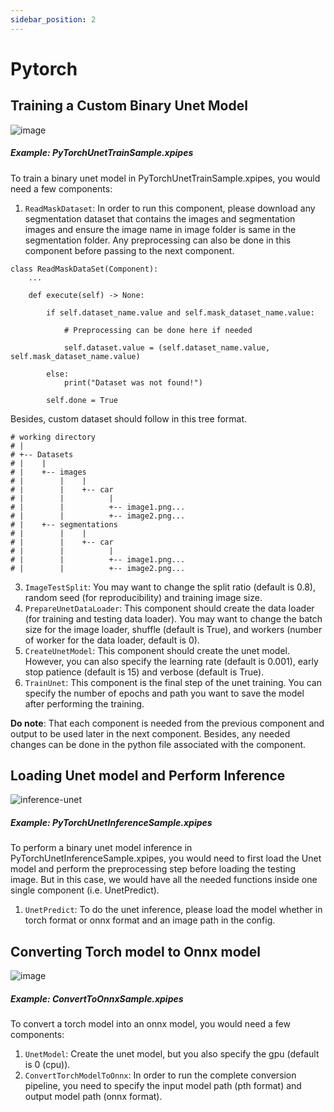 ```yaml
---
sidebar_position: 2
---
```


# Pytorch

## Training a Custom Binary Unet Model
![image](https://user-images.githubusercontent.com/23378929/146719809-45b48f38-ebf9-4a21-b36b-4c7ab6f89afd.png)

##### Example: PyTorchUnetTrainSample.xpipes
To train a binary unet model in PyTorchUnetTrainSample.xpipes, you would need a few components:
1. `ReadMaskDataset`: In order to run this component, please download any segmentation dataset that contains the images and segmentation images and ensure the image name in image folder is same in the segmentation folder. Any preprocessing can also be done in this component before passing to the next component.
```
class ReadMaskDataSet(Component):
    ...

    def execute(self) -> None:

        if self.dataset_name.value and self.mask_dataset_name.value:

            # Preprocessing can be done here if needed

            self.dataset.value = (self.dataset_name.value, self.mask_dataset_name.value)

        else:
            print("Dataset was not found!")

        self.done = True
```
Besides, custom dataset should follow in this tree format.
```
# working directory
# |
# +-- Datasets
# |    |
# |    +-- images
# |        |    |
# |        |    +-- car
# |        |          |
# |        |          +-- image1.png...
# |        |          +-- image2.png...
# |    +-- segmentations
# |        |    |
# |        |    +-- car
# |        |          |
# |        |          +-- image1.png...
# |        |          +-- image2.png...
```
3. `ImageTestSplit`: You may want to change the split ratio (default is 0.8), random seed (for reproducibility) and training image size.
3. `PrepareUnetDataLoader`: This component should create the data loader (for training and testing data loader). You may want to change the batch size for the image loader, shuffle (default is True), and workers (number of worker for the data loader, default is 0).
4. `CreateUnetModel`: This component should create the unet model. However, you can also specify the learning rate (default is 0.001), early stop patience (default is 15) and verbose (default is True).
5. `TrainUnet`: This component is the final step of the unet training. You can specify the number of epochs and path you want to save the model after performing the training.

**Do note**: That each component is needed from the previous component and output to be used later in the next component. Besides, any needed changes can be done in the python file associated with the component.

## Loading Unet model and Perform Inference
![inference-unet](https://user-images.githubusercontent.com/23378929/146729793-e37d73cd-1691-4540-89da-b11e6139614e.gif)

##### Example: PyTorchUnetInferenceSample.xpipes
To perform a binary unet model inference in PyTorchUnetInferenceSample.xpipes, you would need to first load the Unet model and perform the preprocessing step before loading the testing image. But in this case, we would have all the needed functions inside one single component (i.e. UnetPredict).
1. `UnetPredict`: To do the unet inference, please load the model whether in torch format or onnx format and an image path in the config.

## Converting Torch model to Onnx model
![image](https://user-images.githubusercontent.com/23378929/146732392-6f6828f8-b12d-4293-ad3a-af016aabf307.png)

##### Example: ConvertToOnnxSample.xpipes
To convert a torch model into an onnx model, you would need a few components:
1. `UnetModel`: Create the unet model, but you also specify the gpu (default is 0 (cpu)).
2. `ConvertTorchModelToOnnx`: In order to run the complete conversion pipeline, you need to specify the input model path (pth format) and output model path (onnx format).
